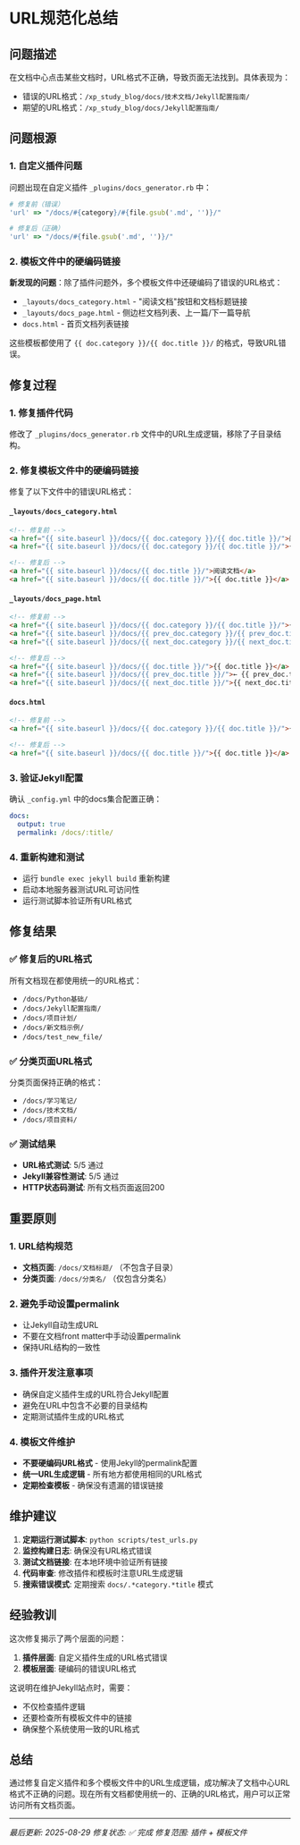 # URL规范化总结

## 问题描述

在文档中心点击某些文档时，URL格式不正确，导致页面无法找到。具体表现为：

- 错误的URL格式：`/xp_study_blog/docs/技术文档/Jekyll配置指南/`
- 期望的URL格式：`/xp_study_blog/docs/Jekyll配置指南/`

## 问题根源

### 1. 自定义插件问题

问题出现在自定义插件 `_plugins/docs_generator.rb` 中：

```ruby
# 修复前（错误）
'url' => "/docs/#{category}/#{file.gsub('.md', '')}/"

# 修复后（正确）
'url' => "/docs/#{file.gsub('.md', '')}/"
```

### 2. 模板文件中的硬编码链接

**新发现的问题**：除了插件问题外，多个模板文件中还硬编码了错误的URL格式：

- `_layouts/docs_category.html` - "阅读文档"按钮和文档标题链接
- `_layouts/docs_page.html` - 侧边栏文档列表、上一篇/下一篇导航
- `docs.html` - 首页文档列表链接

这些模板都使用了 `{{ doc.category }}/{{ doc.title }}/` 的格式，导致URL错误。

## 修复过程

### 1. 修复插件代码

修改了 `_plugins/docs_generator.rb` 文件中的URL生成逻辑，移除了子目录结构。

### 2. 修复模板文件中的硬编码链接

修复了以下文件中的错误URL格式：

#### `_layouts/docs_category.html`
```html
<!-- 修复前 -->
<a href="{{ site.baseurl }}/docs/{{ doc.category }}/{{ doc.title }}/">阅读文档</a>
<a href="{{ site.baseurl }}/docs/{{ doc.category }}/{{ doc.title }}/">{{ doc.title }}</a>

<!-- 修复后 -->
<a href="{{ site.baseurl }}/docs/{{ doc.title }}/">阅读文档</a>
<a href="{{ site.baseurl }}/docs/{{ doc.title }}/">{{ doc.title }}</a>
```

#### `_layouts/docs_page.html`
```html
<!-- 修复前 -->
<a href="{{ site.baseurl }}/docs/{{ doc.category }}/{{ doc.title }}/">{{ doc.title }}</a>
<a href="{{ site.baseurl }}/docs/{{ prev_doc.category }}/{{ prev_doc.title }}/">← {{ prev_doc.title }}</a>
<a href="{{ site.baseurl }}/docs/{{ next_doc.category }}/{{ next_doc.title }}/">{{ next_doc.title }} →</a>

<!-- 修复后 -->
<a href="{{ site.baseurl }}/docs/{{ doc.title }}/">{{ doc.title }}</a>
<a href="{{ site.baseurl }}/docs/{{ prev_doc.title }}/">← {{ prev_doc.title }}</a>
<a href="{{ site.baseurl }}/docs/{{ next_doc.title }}/">{{ next_doc.title }} →</a>
```

#### `docs.html`
```html
<!-- 修复前 -->
<a href="{{ site.baseurl }}/docs/{{ doc.category }}/{{ doc.title }}/">{{ doc.title }}</a>

<!-- 修复后 -->
<a href="{{ site.baseurl }}/docs/{{ doc.title }}/">{{ doc.title }}</a>
```

### 3. 验证Jekyll配置

确认 `_config.yml` 中的docs集合配置正确：

```yaml
docs:
  output: true
  permalink: /docs/:title/
```

### 4. 重新构建和测试

- 运行 `bundle exec jekyll build` 重新构建
- 启动本地服务器测试URL可访问性
- 运行测试脚本验证所有URL格式

## 修复结果

### ✅ 修复后的URL格式

所有文档现在都使用统一的URL格式：

- `/docs/Python基础/`
- `/docs/Jekyll配置指南/`
- `/docs/项目计划/`
- `/docs/新文档示例/`
- `/docs/test_new_file/`

### ✅ 分类页面URL格式

分类页面保持正确的格式：

- `/docs/学习笔记/`
- `/docs/技术文档/`
- `/docs/项目资料/`

### ✅ 测试结果

- **URL格式测试**: 5/5 通过
- **Jekyll兼容性测试**: 5/5 通过
- **HTTP状态码测试**: 所有文档页面返回200

## 重要原则

### 1. URL结构规范

- **文档页面**: `/docs/文档标题/` （不包含子目录）
- **分类页面**: `/docs/分类名/` （仅包含分类名）

### 2. 避免手动设置permalink

- 让Jekyll自动生成URL
- 不要在文档front matter中手动设置permalink
- 保持URL结构的一致性

### 3. 插件开发注意事项

- 确保自定义插件生成的URL符合Jekyll配置
- 避免在URL中包含不必要的目录结构
- 定期测试插件生成的URL格式

### 4. 模板文件维护

- **不要硬编码URL格式** - 使用Jekyll的permalink配置
- **统一URL生成逻辑** - 所有地方都使用相同的URL格式
- **定期检查模板** - 确保没有遗漏的错误链接

## 维护建议

1. **定期运行测试脚本**: `python scripts/test_urls.py`
2. **监控构建日志**: 确保没有URL格式错误
3. **测试文档链接**: 在本地环境中验证所有链接
4. **代码审查**: 修改插件和模板时注意URL生成逻辑
5. **搜索错误模式**: 定期搜索 `docs/.*category.*title` 模式

## 经验教训

这次修复揭示了两个层面的问题：

1. **插件层面**: 自定义插件生成的URL格式错误
2. **模板层面**: 硬编码的错误URL格式

这说明在维护Jekyll站点时，需要：
- 不仅检查插件逻辑
- 还要检查所有模板文件中的链接
- 确保整个系统使用一致的URL格式

## 总结

通过修复自定义插件和多个模板文件中的URL生成逻辑，成功解决了文档中心URL格式不正确的问题。现在所有文档都使用统一的、正确的URL格式，用户可以正常访问所有文档页面。

---

*最后更新: 2025-08-29*
*修复状态: ✅ 完成*
*修复范围: 插件 + 模板文件*
